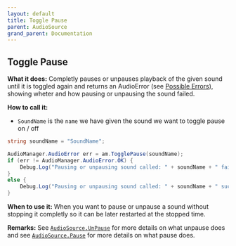 ```yaml
---
layout: default
title: Toggle Pause
parent: AudioSource
grand_parent: Documentation
---
```


## Toggle Pause
**What it does:**
Completly pauses or unpauses playback of the given sound until it is toggled again and returns an AudioError (see [Possible Errors](https://mathewhdyt.github.io/Unity-Audio-Manager/docs/documentation/index/#possible-errors)), showing wheter and how pausing or unpausing the sound failed.

**How to call it:**
- ```SoundName``` is the ```name``` we have given the sound we want to toggle pause on / off

```csharp
string soundName = "SoundName";

AudioManager.AudioError err = am.TogglePause(soundName);
if (err != AudioManager.AudioError.OK) {
    Debug.Log("Pausing or unpausing sound called: " + soundName + " failed with error id: " + err);
}
else {
    Debug.Log("Pausing or unpausing sound called: " + soundName + " succesfull");
}
```

**When to use it:**
When you want to pause or unpause a sound without stopping it completly so it can be later restarted at the stopped time.

**Remarks:**
See [```AudioSource.UnPause```](https://docs.unity3d.com/2021.2/Documentation/ScriptReference/AudioSource.UnPause.html) for more details on what unpause does and see [```AudioSource.Pause```](https://docs.unity3d.com/2021.2/Documentation/ScriptReference/AudioSource.Pause.html) for more details on what pause does.
